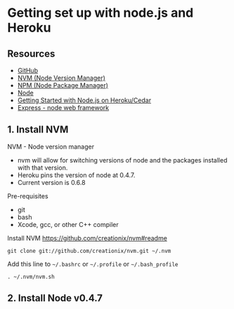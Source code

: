 # Getting set up with node.js and Heroku

## Resources
* [GitHub](https://github.com/)
* [NVM (Node Version Manager)](https://github.com/creationix/nvm#readme)
* [NPM (Node Package Manager)](http://npmjs.org/)
* [Node](http://nodejs.org/)
* [Getting Started with Node.js on Heroku/Cedar](http://devcenter.heroku.com/articles/node-js)
* [Express - node web framework](http://expressjs.com/)

## 1. Install NVM
NVM - Node version manager
* nvm will allow for switching versions of node and the packages installed with that version.
* Heroku pins the version of node at 0.4.7.
* Current version is 0.6.8

Pre-requisites

* git
* bash
* Xcode, gcc, or other C++ compiler

Install NVM https://github.com/creationix/nvm#readme

    git clone git://github.com/creationix/nvm.git ~/.nvm
    
Add this line to `~/.bashrc` or `~/.profile` or `~/.bash_profile`

    . ~/.nvm/nvm.sh

## 2. Install Node v0.4.7

